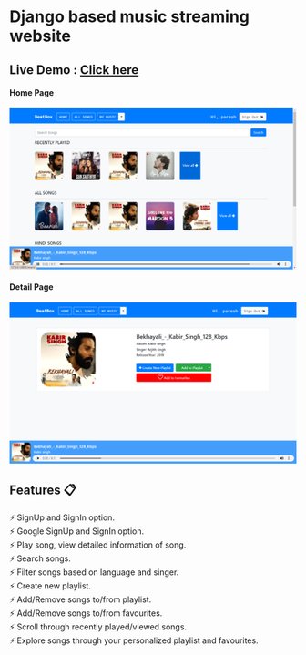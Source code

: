 # Django based music streaming website
<!-- >  -->


## Live Demo : [Click here](https://musicbeatbox.herokuapp.com/)
#### Home Page
<img src="website_images/home.png" width="900">

#### Detail Page
<img src="website_images/detail.png" width="900">

## Features 📋
⚡️ SignUp and SignIn option.\
⚡️ Google SignUp and SignIn option.\
⚡️ Play song, view detailed information of song.\
⚡️ Search songs.\
⚡️ Filter songs based on language and singer.\
⚡️ Create new playlist.\
⚡️ Add/Remove songs to/from playlist.\
⚡️ Add/Remove songs to/from favourites.\
⚡️ Scroll through recently played/viewed songs.\
⚡️ Explore songs through your personalized playlist and favourites.

